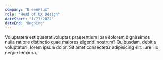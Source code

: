 ```yaml
---
company: "GreenFlux"
role: "Head of UX Design"
dateStart: "1/27/2022"
dateEnd: "Ongoing"
---
```


Voluptatem est quaerat voluptas praesentium ipsa dolorem dignissimos nulla ratione distinctio quae maiores eligendi nostrum? Quibusdam, debitis voluptatum, lorem ipsum dolor. Sit amet consectetur adipisicing elit. Iure illo neque tempora.